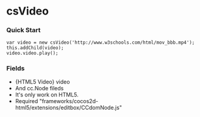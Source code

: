 csVideo
=========

### Quick Start

```
var video = new csVideo('http://www.w3schools.com/html/mov_bbb.mp4');
this.addChild(video);
video.video.play();
```

### Fields

- {HTML5 Video} video
- And cc.Node fileds
- It's only work on HTML5.
- Required "frameworks/cocos2d-html5/extensions/editbox/CCdomNode.js"
